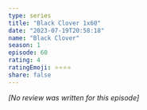 ```yaml
---
type: series
title: "Black Clover 1x60"
date: "2023-07-19T20:58:18"
name: "Black Clover"
season: 1
episode: 60
rating: 4
ratingEmoji: ⭐️⭐️⭐️⭐️
share: false
---
```


*[No review was written for this episode]*
